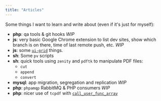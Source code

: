 ```yaml
---
title: "Articles"
---
```


Some things I want to learn and write about (even if it's just for myself):

* **php**: qa tools & git hooks *WIP*
* **js**: very basic Google Chrome extension to list dev sites, show which branch is on there, time of last remote push, etc. *WIP*
* **js**: some [`ui-grid`](http://ui-grid.info/docs/#!/tutorial) things.
* **sh**: Some `pv` scripts
* **sh**: quick tools using `zenity` and `pdftk` to manipulate PDF files:
    * `cut`
    * `append`
    * `convert`
* **mysql**: app migration, segregation and replication *WIP*
* **php**: `phpamqp` RabbitMQ & PHP consumers *WIP*
* **php**: nicer use of `tcpdf` with [`call_user_func_array`](https://www.php.net/manual/en/function.call-user-func-array.php)
